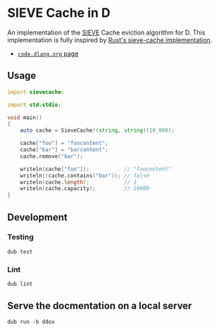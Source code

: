 # SIEVE Cache in D

An implementation of the [SIEVE][1] Cache eviction algorithm for D.
This implementation is fully inspired by [Rust's sieve-cache implementation][2].

- [`code.dlang.org` page][3]

## Usage

```d
import sievecache;

import std.stdio;

void main()
{
    auto cache = SieveCache!(string, string)(10_000);

    cache["foo"] = "foocontent";
    cache["bar"] = "barcontent";
    cache.remove("bar");

    writeln(cache["foo"]);           // "foocontent"
    writeln(!cache.contains("bar")); // false
    writeln(cache.length);           // 1
    writeln(cache.capacity);         // 10000
}
```

## Development

### Testing

```console
dub test
```

### Lint

```console
dub lint
```

## Serve the docmentation on a local server

```console
dub run -b ddox
```

[1]: https://cachemon.github.io/SIEVE-website/
[2]: https://github.com/jedisct1/rust-sieve-cache
[3]: https://code.dlang.org/packages/sievecache
